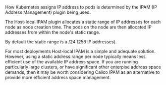 How Kubernetes assigns IP address to pods is determined by the IPAM (IP Address Management) plugin being used.

The Host-local IPAM plugin allocates a static range of IP addresses for each node as node creation time.  The pods on the node are then allocated IP addresses from within the node's static range.  

By default the static range is a /24 (256 IP addresses).

For most deployments Host-local IPAM is a simple and adequate solution. However, using a static address range per node typically means less efficient use of the available IP address space. If you are running particularly large clusters, or have significant other enterpise address space demands, then it may be worth considering Calico IPAM as an alternative to provide more efficient address space management.
